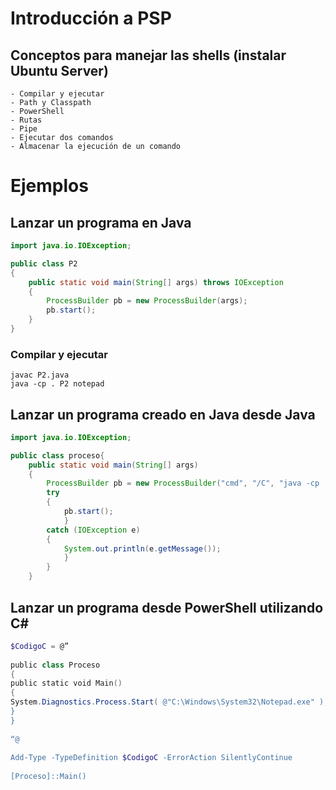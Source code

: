 # Introducción a PSP

## Conceptos para manejar las shells (instalar Ubuntu Server)
    - Compilar y ejecutar
    - Path y Classpath
    - PowerShell
    - Rutas
    - Pipe
    - Ejecutar dos comandos
    - Almacenar la ejecución de un comando

# Ejemplos
## Lanzar un programa en Java
```Java
import java.io.IOException;

public class P2
{
	public static void main(String[] args) throws IOException
	{
		ProcessBuilder pb = new ProcessBuilder(args);
		pb.start();
	}
}
```
### Compilar y ejecutar
```CMD
javac P2.java
java -cp . P2 notepad
```

## Lanzar un programa creado en Java desde Java
```Java
import java.io.IOException;

public class proceso{
	public static void main(String[] args)
	{
		ProcessBuilder pb = new ProcessBuilder("cmd", "/C", "java -cp . ThreadA > hola.txt");
		try
		{
			pb.start();
			}
		catch (IOException e)
		{
			System.out.println(e.getMessage());
			}
		}
	}
```

## Lanzar un programa desde PowerShell utilizando C#
```PowerShell
$CodigoC = @”
 
public class Proceso
{
public static void Main()
{
System.Diagnostics.Process.Start( @"C:\Windows\System32\Notepad.exe" );
}
}
 
“@
 
Add-Type -TypeDefinition $CodigoC -ErrorAction SilentlyContinue
 
[Proceso]::Main()
```
